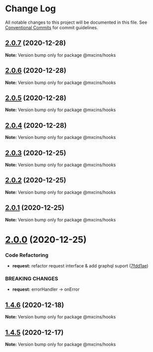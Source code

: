 # Change Log

All notable changes to this project will be documented in this file.
See [Conventional Commits](https://conventionalcommits.org) for commit guidelines.

## [2.0.7](https://github.com/maxiaochuan/mxcins/tree/master/packages/mxcins-hooks/compare/@mxcins/hooks@2.0.6...@mxcins/hooks@2.0.7) (2020-12-28)

**Note:** Version bump only for package @mxcins/hooks





## [2.0.6](https://github.com/maxiaochuan/mxcins/tree/master/packages/mxcins-hooks/compare/@mxcins/hooks@2.0.5...@mxcins/hooks@2.0.6) (2020-12-28)

**Note:** Version bump only for package @mxcins/hooks





## [2.0.5](https://github.com/maxiaochuan/mxcins/tree/master/packages/mxcins-hooks/compare/@mxcins/hooks@2.0.4...@mxcins/hooks@2.0.5) (2020-12-28)

**Note:** Version bump only for package @mxcins/hooks





## [2.0.4](https://github.com/maxiaochuan/mxcins/tree/master/packages/mxcins-hooks/compare/@mxcins/hooks@2.0.3...@mxcins/hooks@2.0.4) (2020-12-28)

**Note:** Version bump only for package @mxcins/hooks





## [2.0.3](https://github.com/maxiaochuan/mxcins/tree/master/packages/mxcins-hooks/compare/@mxcins/hooks@2.0.2...@mxcins/hooks@2.0.3) (2020-12-25)

**Note:** Version bump only for package @mxcins/hooks





## [2.0.2](https://github.com/maxiaochuan/mxcins/tree/master/packages/mxcins-hooks/compare/@mxcins/hooks@2.0.1...@mxcins/hooks@2.0.2) (2020-12-25)

**Note:** Version bump only for package @mxcins/hooks





## [2.0.1](https://github.com/maxiaochuan/mxcins/tree/master/packages/mxcins-hooks/compare/@mxcins/hooks@2.0.0...@mxcins/hooks@2.0.1) (2020-12-25)

**Note:** Version bump only for package @mxcins/hooks





# [2.0.0](https://github.com/maxiaochuan/mxcins/tree/master/packages/mxcins-hooks/compare/@mxcins/hooks@1.4.6...@mxcins/hooks@2.0.0) (2020-12-25)


### Code Refactoring

* **request:** refactor request interface & add graphql suport ([7fdd1ae](https://github.com/maxiaochuan/mxcins/tree/master/packages/mxcins-hooks/commit/7fdd1aeea7b7e6dc5b5f36f9afb556a1827a4d4a))


### BREAKING CHANGES

* **request:** errorHandler -> onError





## [1.4.6](https://github.com/maxiaochuan/mxcins/tree/master/packages/mxcins-hooks/compare/@mxcins/hooks@1.4.5...@mxcins/hooks@1.4.6) (2020-12-18)

**Note:** Version bump only for package @mxcins/hooks





## [1.4.5](https://github.com/maxiaochuan/mxcins/tree/master/packages/mxcins-hooks/compare/@mxcins/hooks@1.4.4...@mxcins/hooks@1.4.5) (2020-12-17)

**Note:** Version bump only for package @mxcins/hooks
